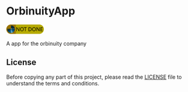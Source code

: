 # OrbinuityApp

[<img alt="Status" src="https://raw.githubusercontent.com/Orbinuity/.github/main/status/not_done.png" width="100" height="25">](https://orbinuity.github.io/statusIcons)

A app for the orbinuity company

## License

Before copying any part of this project, please read the [LICENSE](./LICENSE) file to understand the terms and conditions.